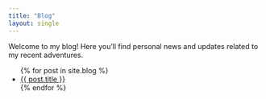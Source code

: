 ```yaml
---
title: "Blog"
layout: single
---
```


Welcome to my blog! Here you’ll find personal news and updates related to my recent adventures.



<ul>
  {% for post in site.blog %}
    <li><a href="{{ post.url }}">{{ post.title }}</a></li>
  {% endfor %}
</ul>

